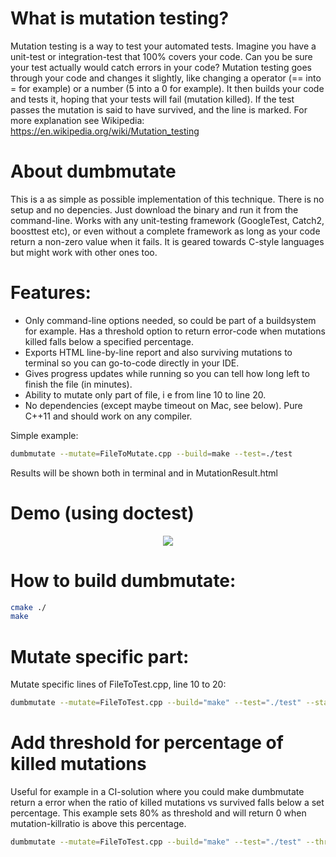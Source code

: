# What is mutation testing?
Mutation testing is a way to test your automated tests. Imagine you have a unit-test or integration-test that 100% covers your code. Can you be sure your test actually would catch errors in your code? Mutation testing goes through your code and changes it slightly, like changing a operator (== into = for example) or a number (5 into a 0 for example). It then builds your code and tests it, hoping that your tests will fail (mutation killed). If the test passes the mutation is said to have survived, and the line is marked. For more explanation see Wikipedia: https://en.wikipedia.org/wiki/Mutation_testing

# About dumbmutate
This is a as simple as possible implementation of this technique. There is no setup and no depencies. Just download the binary and run it from the command-line. Works with any unit-testing framework (GoogleTest, Catch2, boosttest etc), or even without a complete framework as long as your code return a non-zero value when it fails. It is geared towards C-style languages but might work with other ones too.

# Features:
- Only command-line options needed, so could be part of a buildsystem for example. Has a threshold option to return error-code when mutations killed falls below a specified percentage.  
- Exports HTML line-by-line report and also surviving mutations to terminal so you can go-to-code directly in your IDE.
- Gives progress updates while running so you can tell how long left to finish the file (in minutes).
- Ability to mutate only part of file, i e from line 10 to line 20.
- No dependencies (except maybe timeout on Mac, see below). Pure C++11 and should work on any compiler.


Simple example:
```bash
dumbmutate --mutate=FileToMutate.cpp --build=make --test=./test
```
Results will be shown both in terminal and in MutationResult.html

# Demo (using doctest)
<p align="center"><img src="/demo.gif?raw=true"/></p>

# How to build dumbmutate:
```bash
cmake ./
make
```

# Mutate specific part:
Mutate specific lines of FileToTest.cpp, line 10 to 20:
```bash
dumbmutate --mutate=FileToTest.cpp --build="make" --test="./test" --start=10 --end=20
```

# Add threshold for percentage of killed mutations
Useful for example in a CI-solution where you could make dumbmutate return a error when the ratio of killed mutations vs survived falls below a set percentage. This example sets 80% as threshold and will return 0 when mutation-killratio is above this percentage.
```bash
dumbmutate --mutate=FileToTest.cpp --build="make" --test="./test" --threshold=80
```